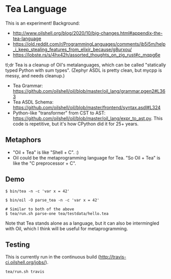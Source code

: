 Tea Language
============

This is an experiment!  Background:

- <http://www.oilshell.org/blog/2020/10/big-changes.html#appendix-the-tea-language>
- <https://old.reddit.com/r/ProgrammingLanguages/comments/jb5i5m/help_i_keep_stealing_features_from_elixir_because/g8urxou/>
- <https://lobste.rs/s/4hx42h/assorted_thoughts_on_zig_rust#c_mqpg6e>

tl;dr Tea is a cleanup of Oil's metalanguages, which can be called "statically
typed Python with sum types".  (Zephyr ASDL is pretty clean, but mycpp is
messy, and needs cleanup.)

- Tea Grammar: <https://github.com/oilshell/oil/blob/master/oil_lang/grammar.pgen2#L363>
- Tea ASDL Schema: <https://github.com/oilshell/oil/blob/master/frontend/syntax.asdl#L324>
- Python-like "transformer" from CST to AST:
  <https://github.com/oilshell/oil/blob/master/oil_lang/expr_to_ast.py>.  This
  code is repetitive, but it's how CPython did it for 25+ years.

## Metaphors

- "Oil + Tea" is like "Shell + C".  :)
- Oil could be the metaprogramming language for Tea.  "So Oil + Tea" is like
  the "C preprocessor + C".

## Demo

    $ bin/tea -n -c 'var x = 42'

    $ bin/oil -O parse_tea -n -c 'var x = 42'

    # Similar to both of the above
    $ tea/run.sh parse-one tea/testdata/hello.tea

Note that Tea stands alone as a language, but it can also be intermingled with
Oil, which I think will be useful for metaprogramming.

## Testing

This is currently run in the continuous build
(<http://travis-ci.oilshell.org/jobs/>).

    tea/run.sh travis


